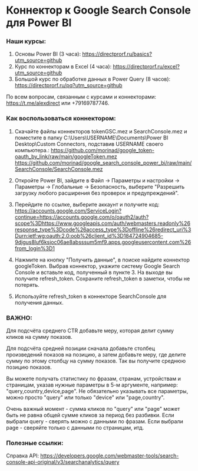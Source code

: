 # Коннектор к Google Search Console для Power BI

### Наши курсы:
1) Основы Power BI (3 часа): https://directprorf.ru/basics?utm_source=github
2) Курс по коннекторам в Excel (4 часа): https://directprorf.ru/excel?utm_source=github
3) Большой курс по обработке данных в Power Query (8 часов): https://directprorf.ru/pq?utm_source=github

По всем вопросам, связанным с курсами и коннекторами: https://t.me/alexdirect или +79169787746.

### Как воспользоваться коннектором:

1) Скачайте файлы коннекторов tokenGSC.mez и SearchConsole.mez и поместите в папку C:\Users\USERNAME\Documents\Power BI Desktop\Custom Connectors, подставив USERNAME своего компьютера.: 
https://github.com/morinad/google_token-oauth_by_link/raw/main/googleToken.mez
https://github.com/morinad/google_search_console_power_bi/raw/main/SearchConsole/SearchConsole.mez

2) Откройте Power BI, зайдите в Файл -> Параметры и настройки -> Параметры -> Глобальные -> Безопасность, выберите "Разрешить загрузку любого расширения без проверок и предупреждений".

3) Перейдите по ссылке, выберите аккаунт и получите код: https://accounts.google.com/ServiceLogin?continue=https://accounts.google.com/o/oauth2/auth?scope%3Dhttps://www.googleapis.com/auth/webmasters.readonly%26response_type%3Dcode%26access_type%3Doffline%26redirect_uri%3Durn:ietf:wg:oauth:2.0:oob%26client_id%3D184724904685-9djgus8luf6ksjoc06ae8absssum5mf9.apps.googleusercontent.com%26from_login%3D1

4) Нажмите на кнопку "Получить данные", в поиске найдите коннектор googleToken. Выбрав коннектор, укажите систему Google Search Console и вставьте код, полученный в пункте 3. На выходе вы получите refresh_token. Сохраните refresh_token в заметки, чтобы не потерять.

5) Используйте refresh_token в коннекторе SearchConsole для получения данных. 

### ВАЖНО:

Для подсчёта среднего CTR добавьте меру, которая делит сумму кликов на сумму показов. 

Для подсчёта средней позиции сначала добавьте столбец произведений показов на позицию, а затем добавьте меру, где делите сумму по этому столбцу на сумму показов. Так вы получите среднюю позицию показов.

Вы можете получать статистику по фразам, странам, устройствам и страницам, указав нужные параметры в 5-м аргументе, например: "query,country,device,page". 
Не обязательно указывать все параметры, можно просто "query" или только "device" или "page,country". 

Очень важный момент - сумма кликов по "query" или "page" может быть не равна общей сумме кликов за период без разбивки. 
Если выбрали query - сверять можно с данными по фразам. Если выбрали page - сверяйте только с данными по страницам, итд.


### Полезные ссылки:

Справка API: https://developers.google.com/webmaster-tools/search-console-api-original/v3/searchanalytics/query
